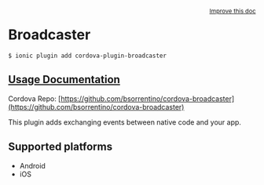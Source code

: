 
<a style="float:right;font-size:12px;" href="http://github.com/driftyco/ionic-native/edit/master/src/@ionic-native/plugins/broadcaster/index.ts#L1">
  Improve this doc
</a>

# Broadcaster
<!-- end header block -->

```
$ ionic plugin add cordova-plugin-broadcaster
```

## [Usage Documentation](https://ionicframework.com/docs/v2/native/broadcaster/)

Cordova Repo: [https://github.com/bsorrentino/cordova-broadcaster](https://github.com/bsorrentino/cordova-broadcaster)

<!-- description -->
This plugin adds exchanging events between native code and your app.

<!-- @platforms tag -->
## Supported platforms

- Android
- iOS

<!-- @platforms tag end -->
<!-- end for prop in method.decorators[0].argumentInfo -->
<!-- end content block -->
<!-- end body block -->
